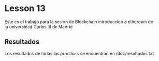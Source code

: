 # Lesson 13

Este es el trabajo para la sesion de Blockchain introduccion a ethereum de la universidad Carlos III de Madrid
    
## Resultados

Los resultados de todas las practicas se encuentran en /doc/resultados.txt

